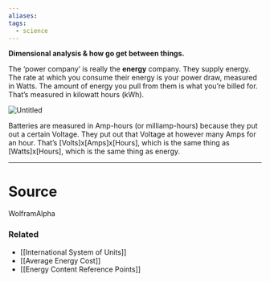 ```yaml
---
aliases: 
tags:
  - science
---
```

**Dimensional analysis & how go get between things.**

The ‘power company’ is really the **energy** company. They supply energy. The rate at which you consume their energy is your power draw, measured in Watts. The amount of energy you pull from them is what you’re billed for. That’s measured in kilowatt hours (kWh). 

![Untitled](Untitled%2015.png)

Batteries are measured in Amp-hours (or milliamp-hours) because they put out a certain Voltage. They put out that Voltage at however many Amps for an hour. That’s [Volts]x[Amps]x[Hours], which is the same thing as [Watts]x[Hours], which is the same thing as energy. 

---



# Source

WolframAlpha 

### Related
- [[International System of Units]] 
- [[Average Energy Cost]] 
- [[Energy Content Reference Points]]
